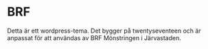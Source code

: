 # BRF

Detta är ett wordpress-tema. Det bygger på twentyseventeen och är anpassat för
att användas av BRF Mönstringen i Järvastaden.
